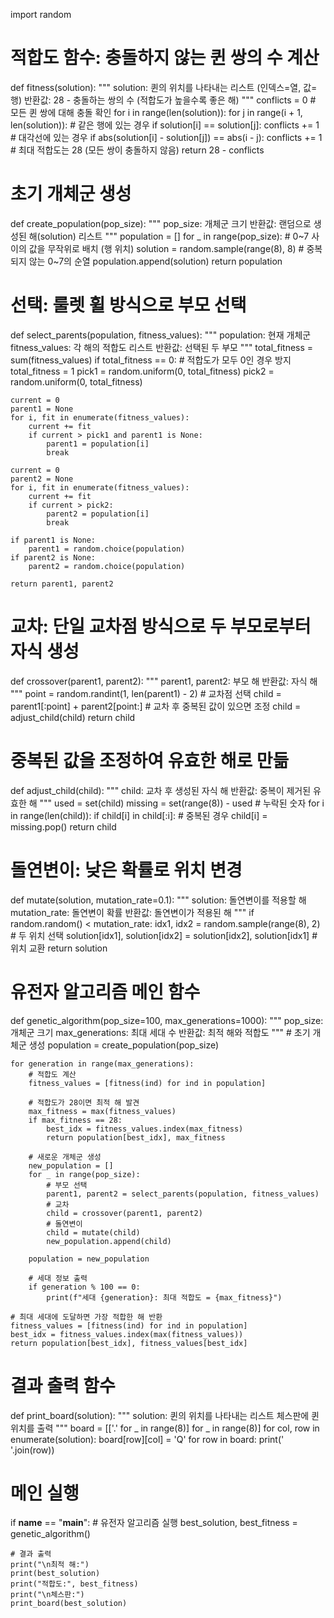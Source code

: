 import random

# 적합도 함수: 충돌하지 않는 퀸 쌍의 수 계산
def fitness(solution):
    """
    solution: 퀸의 위치를 나타내는 리스트 (인덱스=열, 값=행)
    반환값: 28 - 충돌하는 쌍의 수 (적합도가 높을수록 좋은 해)
    """
    conflicts = 0
    # 모든 퀸 쌍에 대해 충돌 확인
    for i in range(len(solution)):
        for j in range(i + 1, len(solution)):
            # 같은 행에 있는 경우
            if solution[i] == solution[j]:
                conflicts += 1
            # 대각선에 있는 경우
            if abs(solution[i] - solution[j]) == abs(i - j):
                conflicts += 1
    # 최대 적합도는 28 (모든 쌍이 충돌하지 않음)
    return 28 - conflicts

# 초기 개체군 생성
def create_population(pop_size):
    """
    pop_size: 개체군 크기
    반환값: 랜덤으로 생성된 해(solution) 리스트
    """
    population = []
    for _ in range(pop_size):
        # 0~7 사이의 값을 무작위로 배치 (행 위치)
        solution = random.sample(range(8), 8)  # 중복되지 않는 0~7의 순열
        population.append(solution)
    return population

# 선택: 룰렛 휠 방식으로 부모 선택
def select_parents(population, fitness_values):
    """
    population: 현재 개체군
    fitness_values: 각 해의 적합도 리스트
    반환값: 선택된 두 부모
    """
    total_fitness = sum(fitness_values)
    if total_fitness == 0:  # 적합도가 모두 0인 경우 방지
        total_fitness = 1
    pick1 = random.uniform(0, total_fitness)
    pick2 = random.uniform(0, total_fitness)

    current = 0
    parent1 = None
    for i, fit in enumerate(fitness_values):
        current += fit
        if current > pick1 and parent1 is None:
            parent1 = population[i]
            break

    current = 0
    parent2 = None
    for i, fit in enumerate(fitness_values):
        current += fit
        if current > pick2:
            parent2 = population[i]
            break

    if parent1 is None:
        parent1 = random.choice(population)
    if parent2 is None:
        parent2 = random.choice(population)

    return parent1, parent2

# 교차: 단일 교차점 방식으로 두 부모로부터 자식 생성
def crossover(parent1, parent2):
    """
    parent1, parent2: 부모 해
    반환값: 자식 해
    """
    point = random.randint(1, len(parent1) - 2)  # 교차점 선택
    child = parent1[:point] + parent2[point:]
    # 교차 후 중복된 값이 있으면 조정
    child = adjust_child(child)
    return child

# 중복된 값을 조정하여 유효한 해로 만듦
def adjust_child(child):
    """
    child: 교차 후 생성된 자식 해
    반환값: 중복이 제거된 유효한 해
    """
    used = set(child)
    missing = set(range(8)) - used  # 누락된 숫자
    for i in range(len(child)):
        if child[i] in child[:i]:  # 중복된 경우
            child[i] = missing.pop()
    return child

# 돌연변이: 낮은 확률로 위치 변경
def mutate(solution, mutation_rate=0.1):
    """
    solution: 돌연변이를 적용할 해
    mutation_rate: 돌연변이 확률
    반환값: 돌연변이가 적용된 해
    """
    if random.random() < mutation_rate:
        idx1, idx2 = random.sample(range(8), 2)  # 두 위치 선택
        solution[idx1], solution[idx2] = solution[idx2], solution[idx1]  # 위치 교환
    return solution

# 유전자 알고리즘 메인 함수
def genetic_algorithm(pop_size=100, max_generations=1000):
    """
    pop_size: 개체군 크기
    max_generations: 최대 세대 수
    반환값: 최적 해와 적합도
    """
    # 초기 개체군 생성
    population = create_population(pop_size)
    
    for generation in range(max_generations):
        # 적합도 계산
        fitness_values = [fitness(ind) for ind in population]
        
        # 적합도가 28이면 최적 해 발견
        max_fitness = max(fitness_values)
        if max_fitness == 28:
            best_idx = fitness_values.index(max_fitness)
            return population[best_idx], max_fitness
        
        # 새로운 개체군 생성
        new_population = []
        for _ in range(pop_size):
            # 부모 선택
            parent1, parent2 = select_parents(population, fitness_values)
            # 교차
            child = crossover(parent1, parent2)
            # 돌연변이
            child = mutate(child)
            new_population.append(child)
        
        population = new_population
        
        # 세대 정보 출력
        if generation % 100 == 0:
            print(f"세대 {generation}: 최대 적합도 = {max_fitness}")
    
    # 최대 세대에 도달하면 가장 적합한 해 반환
    fitness_values = [fitness(ind) for ind in population]
    best_idx = fitness_values.index(max(fitness_values))
    return population[best_idx], fitness_values[best_idx]

# 결과 출력 함수
def print_board(solution):
    """
    solution: 퀸의 위치를 나타내는 리스트
    체스판에 퀸 위치를 출력
    """
    board = [['.' for _ in range(8)] for _ in range(8)]
    for col, row in enumerate(solution):
        board[row][col] = 'Q'
    for row in board:
        print(' '.join(row))

# 메인 실행
if __name__ == "__main__":
    # 유전자 알고리즘 실행
    best_solution, best_fitness = genetic_algorithm()
    
    # 결과 출력
    print("\n최적 해:")
    print(best_solution)
    print("적합도:", best_fitness)
    print("\n체스판:")
    print_board(best_solution)
